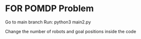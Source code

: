 # FOR POMDP Problem

Go to main branch 
Run:
python3 main2.py

Change the number of robots and goal positions inside the code

